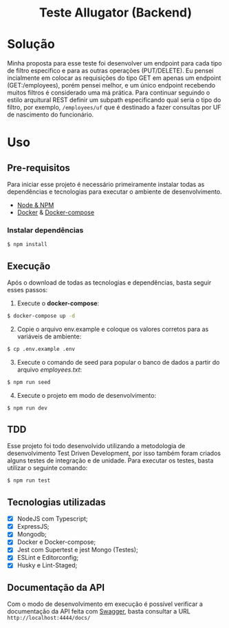 <h1 align="center"> Teste Allugator (Backend)</h1>

# Solução

Minha proposta para esse teste foi desenvolver um endpoint para cada tipo de filtro especifico e para as outras operações (PUT/DELETE). Eu pensei incialmente em colocar as requisições do tipo GET em apenas um endpoint (GET:/employees), porém pensei melhor, e um único endpoint recebendo muitos filtros é considerado uma má prática. Para continuar seguindo o estilo arquitural REST definir um subpath especificando qual seria o tipo do filtro, por exemplo, ```/employees/uf``` que é destinado a fazer consultas por UF de nascimento do funcionário.

# Uso

## Pre-requisitos

Para iniciar esse projeto é necessário primeiramente instalar todas as dependências e tecnologias para executar o ambiente de desenvolvimento.

- [Node & NPM](https://nodejs.org/en/)
- [Docker](https://docs.docker.com/engine/install/) & [Docker-compose](https://docs.docker.com/compose/install/)

### Instalar dependências

```sh
$ npm install
```

## Execução

Após o download de todas as tecnologias e dependências, basta seguir esses passos:

1. Execute o **docker-compose**:
```sh
$ docker-compose up -d
```
2. Copie o arquivo env.example e coloque os valores corretos para as variáveis de ambiente:
```sh
$ cp .env.example .env
```
3. Execute o comando de seed para popular o banco de dados a partir do arquivo *employees.txt*:
```sh
$ npm run seed
```
4. Execute o projeto em modo de desenvolvimento:
```sh
$ npm run dev
```

## TDD

Esse projeto foi todo desenvolvido utilizando a metodologia de desenvolvimento Test Driven Development, por isso também foram criados alguns testes de integração e de unidade. Para executar os testes, basta utilizar o seguinte comando:
```sh
$ npm run test
```

## Tecnologias utilizadas

- [X] NodeJS com Typescript;
- [X] ExpressJS;
- [X] Mongodb;
- [X] Docker e Docker-compose;
- [X] Jest com Supertest e jest Mongo (Testes);
- [X] ESLint e Editorconfig;
- [X] Husky e Lint-Staged;

## Documentação da API

Com o modo de desenvolvimento em execução é possível verificar a documentação da API feita com [Swagger](https://swagger.io/), basta consultar a URL ```http://localhost:4444/docs/```




